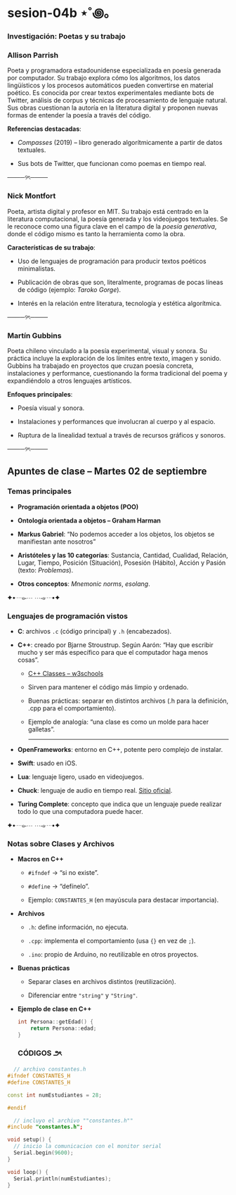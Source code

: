 # sesion-04b ⋆˚꩜｡

### Investigación: Poetas y su trabajo  

### Allison Parrish  

Poeta y programadora estadounidense especializada en poesía generada por computador. Su trabajo explora cómo los algoritmos, los datos lingüísticos y los procesos automáticos pueden convertirse en material poético. Es conocida por crear textos experimentales mediante bots de Twitter, análisis de corpus y 
técnicas de procesamiento de lenguaje natural. Sus obras cuestionan la autoría en la literatura digital y proponen nuevas formas de entender la poesía a través del código.

**Referencias destacadas**:  
+ *Compasses* (2019) – libro generado algorítmicamente a partir de datos textuales.
  
+ Sus bots de Twitter, que funcionan como poemas en tiempo real.  

────୨ৎ────

### Nick Montfort  
Poeta, artista digital y profesor en MIT. Su trabajo está centrado en la literatura computacional, la poesía generada y los videojuegos textuales. Se le reconoce como una figura clave en el campo de la *poesía generativa*, donde el código mismo es tanto la herramienta como la obra.  

**Características de su trabajo**:  

+ Uso de lenguajes de programación para producir textos poéticos minimalistas.
  
+ Publicación de obras que son, literalmente, programas de pocas líneas de código (ejemplo: *Taroko Gorge*).
  
+ Interés en la relación entre literatura, tecnología y estética algorítmica.  

────୨ৎ────

### Martín Gubbins  
Poeta chileno vinculado a la poesía experimental, visual y sonora. Su práctica incluye la exploración de los límites entre texto, imagen y sonido. Gubbins ha trabajado en proyectos que cruzan poesía concreta, instalaciones y performance, cuestionando la forma tradicional del poema y expandiéndolo a otros lenguajes artísticos.  

**Enfoques principales**:  

+ Poesía visual y sonora.
  
+ Instalaciones y performances que involucran al cuerpo y al espacio.
  
+ Ruptura de la linealidad textual a través de recursos gráficos y sonoros.  

────୨ৎ────

## Apuntes de clase – Martes 02 de septiembre  

### Temas principales  

+ **Programación orientada a objetos (POO)**
  
+ **Ontología orientada a objetos – Graham Harman**
  
+ **Markus Gabriel**: “No podemos acceder a los objetos, los objetos se manifiestan ante nosotros” 
   
+ **Aristóteles y las 10 categorías**: Sustancia, Cantidad, Cualidad, Relación, Lugar, Tiempo, Posición (Situación), Posesión (Hábito), Acción y Pasión (texto: *Problemas*).
  
+ **Otros conceptos**: *Mnemonic norms*, *esolang*.  

✦•┈๑⋅⋯ ⋯⋅๑┈•✦

### Lenguajes de programación vistos  

+ **C**: archivos `.c` (código principal) y `.h` (encabezados).
  
+ **C++**: creado por Bjarne Stroustrup. Según Aarón: “Hay que escribir mucho y ser más específico para que el computador haga menos cosas”.
  
  * [C++ Classes – w3schools](https://www.w3schools.com/cpp/cpp_classes.asp)
    
  * Sirven para mantener el código más limpio y ordenado.
    
  * Buenas prácticas: separar en distintos archivos (.h para la definición, .cpp para el comportamiento).
    
  * Ejemplo de analogía: “una clase es como un molde para hacer galletas”.

    ***
    
+ **OpenFrameworks**: entorno en C++, potente pero complejo de instalar.
  
+ **Swift**: usado en iOS.
  
+ **Lua**: lenguaje ligero, usado en videojuegos.
  
+ **Chuck**: lenguaje de audio en tiempo real. [Sitio oficial](https://chuck.stanford.edu/).
  
+ **Turing Complete**: concepto que indica que un lenguaje puede realizar todo lo que una computadora puede hacer.
  

✦•┈๑⋅⋯ ⋯⋅๑┈•✦


### Notas sobre Clases y Archivos 

+ **Macros en C++**
   
  + `#ifndef` → “si no existe”.
    
  + `#define` → “defínelo”.
    
  + Ejemplo: `CONSTANTES_H` (en mayúscula para destacar importancia).

    
+ **Archivos**
  
  + `.h`: define información, no ejecuta.
    
  + `.cpp`: implementa el comportamiento (usa `{}` en vez de `;`).
    
  + `.ino`: propio de Arduino, no reutilizable en otros proyectos.
    
+ **Buenas prácticas**
  
  + Separar clases en archivos distintos (reutilización).
    
  + Diferenciar entre `"string"` y `"String"`.
    
+ **Ejemplo de clase en C++**
  
  ```cpp
  int Persona::getEdad() {
      return Persona::edad;
  }
  ```

  ### CÓDIGOS ౨ৎ

```CPP
  // archivo constantes.h
#ifndef CONSTANTES_H
#define CONSTANTES_H

const int numEstudiantes = 28;

#endif

```

```CPP
  // incluyo el archivo ""constantes.h""
#include "constantes.h";

void setup() {
  // inicio la comunicacion con el monitor serial
  Serial.begin(9600);
}

void loop() {
  Serial.println(numEstudiantes);
}
```

